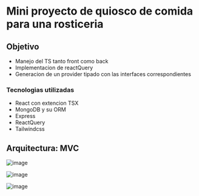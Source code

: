 # Mini proyecto de quiosco de comida para una rosticeria
## Objetivo 
- Manejo del TS tanto front como back
- Implementacion de reactQuery
- Generacion de un provider tipado con las interfaces correspondientes
### Tecnologias utilizadas
- React con extencion TSX
- MongoDB y su ORM
- Express 
- ReactQuery
- Tailwindcss
  
## Arquitectura: MVC

![image](https://github.com/DerianMolinaLopez/pollosQuiosco/assets/132833054/7e97e9f0-1891-40c0-a855-de4f57644766)

![image](https://github.com/DerianMolinaLopez/pollosQuiosco/assets/132833054/3782fe36-1a3d-46eb-862d-d1aa08821af5)

![image](https://github.com/DerianMolinaLopez/pollosQuiosco/assets/132833054/57b4d79e-527d-498d-bb81-7cc5cf84ad90)
